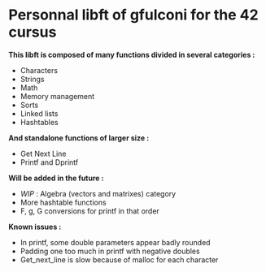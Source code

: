 # **Personnal libft of gfulconi for the 42 cursus**

**This libft is composed of many functions divided in several categories :**
- Characters
- Strings
- Math
- Memory management
- Sorts
- Linked lists
- Hashtables

**And standalone functions of larger size :**
- Get Next Line
- Printf and Dprintf

**Will be added in the future :**
- _WIP_ : Algebra (vectors and matrixes) category
- More hashtable functions
- F, g, G conversions for printf in that order

**Known issues :**
- In printf, some double parameters appear badly rounded
- Padding one too much in printf with negative doubles
- Get_next_line is slow because of malloc for each character
